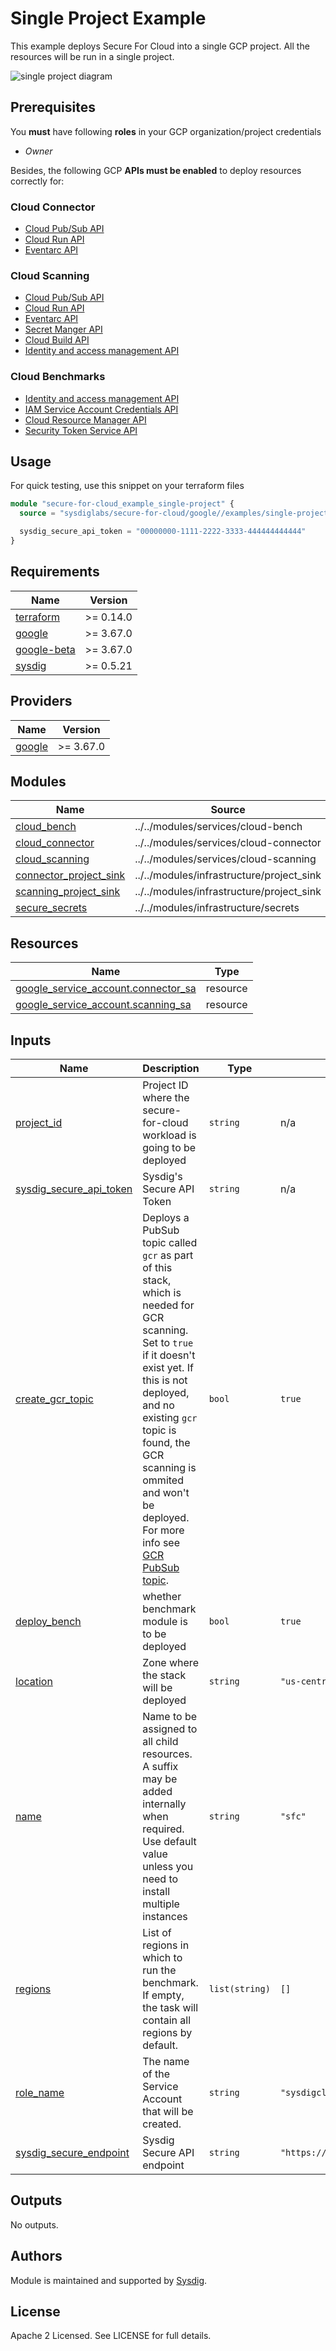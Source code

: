 # Single Project Example

This example deploys Secure For Cloud into a single GCP project.
All the resources will be run in a single project.

![single project diagram](https://github.com/sysdiglabs/terraform-google-secure-for-cloud/blob/master/examples/single-project/diagram-single.png?raw=true)

## Prerequisites

You **must** have following **roles** in your GCP organization/project credentials
* _Owner_

Besides, the following GCP **APIs must be enabled** to deploy resources correctly for:

### Cloud Connector
* [Cloud Pub/Sub API](https://console.cloud.google.com/marketplace/product/google/pubsub.googleapis.com)
* [Cloud Run API](https://console.cloud.google.com/marketplace/product/google/run.googleapis.com)
* [Eventarc API](https://console.cloud.google.com/marketplace/product/google/eventarc.googleapis.com)

### Cloud Scanning
* [Cloud Pub/Sub API](https://console.cloud.google.com/marketplace/product/google/pubsub.googleapis.com)
* [Cloud Run API](https://console.cloud.google.com/marketplace/product/google/run.googleapis.com)
* [Eventarc API](https://console.cloud.google.com/marketplace/product/google/eventarc.googleapis.com)
* [Secret Manger API](https://console.cloud.google.com/marketplace/product/google/secretmanager.googleapis.com)
* [Cloud Build API](https://console.cloud.google.com/marketplace/product/google/cloudbuild.googleapis.com)
* [Identity and access management API](https://console.cloud.google.com/marketplace/product/google/iam.googleapis.com)

 ### Cloud Benchmarks
* [Identity and access management API](https://console.cloud.google.com/marketplace/product/google/iam.googleapis.com)
* [IAM Service Account Credentials API](https://console.cloud.google.com/marketplace/product/google/iamcredentials.googleapis.com)
* [Cloud Resource Manager API](https://console.cloud.google.com/marketplace/product/google/cloudresourcemanager.googleapis.com)
* [Security Token Service API](https://console.cloud.google.com/marketplace/product/google/sts.googleapis.com)


## Usage

For quick testing, use this snippet on your terraform files

```terraform
module "secure-for-cloud_example_single-project" {
  source = "sysdiglabs/secure-for-cloud/google//examples/single-project"

  sysdig_secure_api_token = "00000000-1111-2222-3333-444444444444"
}
```

<!-- BEGINNING OF PRE-COMMIT-TERRAFORM DOCS HOOK -->
## Requirements

| Name | Version |
|------|---------|
| <a name="requirement_terraform"></a> [terraform](#requirement\_terraform) | >= 0.14.0 |
| <a name="requirement_google"></a> [google](#requirement\_google) | >= 3.67.0 |
| <a name="requirement_google-beta"></a> [google-beta](#requirement\_google-beta) | >= 3.67.0 |
| <a name="requirement_sysdig"></a> [sysdig](#requirement\_sysdig) | >= 0.5.21 |

## Providers

| Name | Version |
|------|---------|
| <a name="provider_google"></a> [google](#provider\_google) | >= 3.67.0 |

## Modules

| Name | Source | Version |
|------|--------|---------|
| <a name="module_cloud_bench"></a> [cloud\_bench](#module\_cloud\_bench) | ../../modules/services/cloud-bench |  |
| <a name="module_cloud_connector"></a> [cloud\_connector](#module\_cloud\_connector) | ../../modules/services/cloud-connector |  |
| <a name="module_cloud_scanning"></a> [cloud\_scanning](#module\_cloud\_scanning) | ../../modules/services/cloud-scanning |  |
| <a name="module_connector_project_sink"></a> [connector\_project\_sink](#module\_connector\_project\_sink) | ../../modules/infrastructure/project_sink |  |
| <a name="module_scanning_project_sink"></a> [scanning\_project\_sink](#module\_scanning\_project\_sink) | ../../modules/infrastructure/project_sink |  |
| <a name="module_secure_secrets"></a> [secure\_secrets](#module\_secure\_secrets) | ../../modules/infrastructure/secrets |  |

## Resources

| Name | Type |
|------|------|
| [google_service_account.connector_sa](https://registry.terraform.io/providers/hashicorp/google/latest/docs/resources/service_account) | resource |
| [google_service_account.scanning_sa](https://registry.terraform.io/providers/hashicorp/google/latest/docs/resources/service_account) | resource |

## Inputs

| Name | Description | Type | Default | Required |
|------|-------------|------|---------|:--------:|
| <a name="input_project_id"></a> [project\_id](#input\_project\_id) | Project ID where the secure-for-cloud workload is going to be deployed | `string` | n/a | yes |
| <a name="input_sysdig_secure_api_token"></a> [sysdig\_secure\_api\_token](#input\_sysdig\_secure\_api\_token) | Sysdig's Secure API Token | `string` | n/a | yes |
| <a name="input_create_gcr_topic"></a> [create\_gcr\_topic](#input\_create\_gcr\_topic) | Deploys a PubSub topic called `gcr` as part of this stack, which is needed for GCR scanning. Set to `true` if it doesn't exist yet. If this is not deployed, and no existing `gcr` topic is found, the GCR scanning is ommited and won't be deployed. For more info see [GCR PubSub topic](https://cloud.google.com/container-registry/docs/configuring-notifications#create_a_topic). | `bool` | `true` | no |
| <a name="input_deploy_bench"></a> [deploy\_bench](#input\_deploy\_bench) | whether benchmark module is to be deployed | `bool` | `true` | no |
| <a name="input_location"></a> [location](#input\_location) | Zone where the stack will be deployed | `string` | `"us-central1"` | no |
| <a name="input_name"></a> [name](#input\_name) | Name to be assigned to all child resources. A suffix may be added internally when required. Use default value unless you need to install multiple instances | `string` | `"sfc"` | no |
| <a name="input_regions"></a> [regions](#input\_regions) | List of regions in which to run the benchmark. If empty, the task will contain all regions by default. | `list(string)` | `[]` | no |
| <a name="input_role_name"></a> [role\_name](#input\_role\_name) | The name of the Service Account that will be created. | `string` | `"sysdigcloudbench"` | no |
| <a name="input_sysdig_secure_endpoint"></a> [sysdig\_secure\_endpoint](#input\_sysdig\_secure\_endpoint) | Sysdig Secure API endpoint | `string` | `"https://secure.sysdig.com"` | no |

## Outputs

No outputs.
<!-- END OF PRE-COMMIT-TERRAFORM DOCS HOOK -->

## Authors

Module is maintained and supported by [Sysdig](https://github.com/sysdiglabs/terraform-google-cloudvision).

## License

Apache 2 Licensed. See LICENSE for full details.
